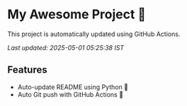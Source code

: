 # My Awesome Project 🚀

This project is automatically updated using GitHub Actions.

_Last updated: 2025-05-01 05:25:38 IST_

## Features
- Auto-update README using Python 🐍
- Auto Git push with GitHub Actions 🤖
